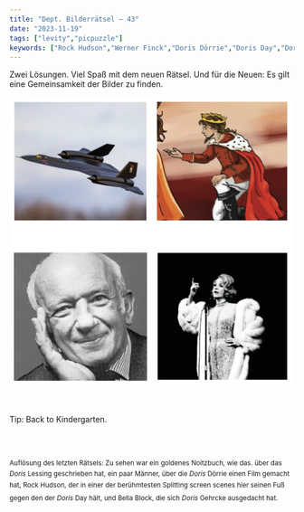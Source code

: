 ```yaml
---
title: "Dept. Bilderrätsel – 43"
date: "2023-11-19"
tags: ["levity","picpuzzle"]
keywords: ["Rock Hudson","Werner Finck","Doris Dörrie","Doris Day","Doris Lessing","Doris Gehrcke"]
---
```

Zwei Lösungen. Viel Spaß mit dem neuen Rätsel. Und für die Neuen: Es gilt eine Gemeinsamkeit der Bilder zu finden.
<br/>

<img  src="/assets/img/picpuzzle44.webp" alt="Bilderrätsel44">

<br/>
<br/>
<br/>

Tip: Back to Kindergarten.

<br/>
<br/>

<sup>Auflösung des letzten Rätsels: Zu sehen war ein goldenes Noitzbuch, wie das. über das <i>Doris</i> Lessing geschrieben hat, ein paar Männer, über die <i>Doris</i> Dörrie einen Film gemacht hat, Rock Hudson, der in einer der berühmtesten Splitting screen scenes hier seinen Fuß gegen den der <i>Doris</i> Day hält, und Bella Block, die sich <i>Doris</i> Gehrcke ausgedacht hat.
<sup>